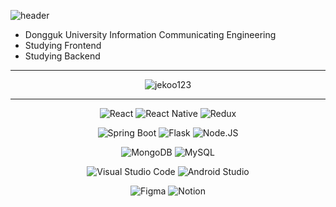 
![header](https://capsule-render.vercel.app/api?type=slice&color=gradient&height=160&section=header&text=Hi!%20I'm%20Jekoo!&fontAlign=50&fontAlignY=70&fontSize=70&fontColor=000000)
<ul>
  <li> Dongguk University Information Communicating Engineering
  <li> Studying Frontend
  <li> Studying Backend
</ul>

<hr/>

<p align="center">
  <img src="https://github-readme-stats.vercel.app/api/top-langs?username=jekoo123&show_icons=true&locale=en&layout=compact" alt="jekoo123" />
</p>
<hr/>
<div align=center>

  ![React](https://img.shields.io/badge/React-61DAFB.svg?&style=for-the-badge&logo=React&logoColor=white)
  ![React Native](https://img.shields.io/badge/React_Native-20232A.svg?style=for-the-badge&logo=react&logoColor=61DAFB)
  ![Redux](https://img.shields.io/badge/Redux-764ABC.svg?&style=for-the-badge&logo=Redux&logoColor=white)

  ![Spring Boot](https://img.shields.io/badge/Spring_Boot-6DB33F.svg?&style=for-the-badge&logo=spring-boot)
  ![Flask](https://img.shields.io/badge/Flask-000000.svg?&style=for-the-badge&logo=Flask&logoColor=white)
  ![Node.JS](https://img.shields.io/badge/Node.JS-339933.svg?&style=for-the-badge&logo=Node.JS&logoColor=white)

  ![MongoDB](https://img.shields.io/badge/MongoDB-4EA94B.svg?&style=for-the-badge&logo=mongodb&logoColor=white)
  ![MySQL](https://img.shields.io/badge/MySQL-00000F.svg?&style=for-the-badge&logo=mysql&logoColor=white)

  ![Visual Studio Code](https://img.shields.io/badge/Visual%20Studio%20Code-007ACC.svg?&style=for-the-badge&logo=Visual%20Studio%20Code&logoColor=white)
  ![Android Studio](https://img.shields.io/badge/Android%20Studio-3DDC84.svg?&style=for-the-badge&logo=Android%20Studio&logoColor=white)

  ![Figma](https://img.shields.io/badge/Figma-F24E1E.svg?&style=for-the-badge&logo=Figma&logoColor=white)
  ![Notion](https://img.shields.io/badge/Notion-000000.svg?&style=for-the-badge&logo=Notion&logoColor=white)
  
</div>
